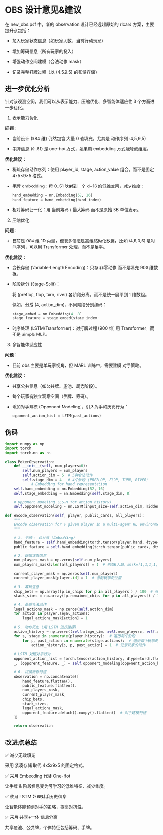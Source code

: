 # OBS 设计意见&建议

在 new_obs.pdf 中，新的 observation 设计已经远超原始的 rlcard 方案，主要提升点包括：

* 加入玩家状态信息（如玩家人数、当前行动玩家）

* 增加筹码信息（所有玩家的投入）

* 增强动作空间建模（合法动作 mask）

* 记录完整打牌过程（以 (4,5,9,5) 的张量存储）

## 进一步优化分析
针对该观测空间，我们可以从表示能力、压缩优化、多智能体适应性 3 个方面进一步优化。

1. 表示能力优化

**问题：**

* 当前设计 (984 维) 仍然包含 大量 0 值填充，尤其是 动作序列 (4,5,9,5)

* 手牌信息 (0..51) 是 one-hot 方式，如果用 embedding 方式能降低维度。

**优化建议：**

- 稀疏存储动作序列：使用 player_id, stage, action_value 组合，而不是固定 4×5×9×5 格式。

- 手牌 embedding：将 0..51 映射到一个 d=16 的低维空间，减少维度：

  ```python
  hand_embedding = nn.Embedding(52, 16)
  hand_feature = hand_embedding(hand_index)
  ```

* 相对筹码归一化：用 当前筹码 / 最大筹码 而不是原始 BB 单位表示。



2. 压缩优化

**问题：**

* 目前是 984 维 1D 向量，但很多信息是高维结构化数据，比如 (4,5,9,5) 是时间序列，可以用 Transformer 处理，而不是展平。

**优化建议：**

- 变长存储 (Variable-Length Encoding)：只存 非零动作 而不是填充 900 维数据。

- 阶段拆分 (Stage-Split)：

  将 (preflop, flop, turn, river) 各阶段分离，而不是统一展平到 1 维数组。

  例如，分成 (4, action_dim)，不同阶段分别编码：

  ```python
  stage_embed = nn.Embedding(4, 8)
  stage_feature = stage_embed(stage_index)
  ```

* 时序处理 (LSTM/Transformer)：对打牌过程 (900 维) 用 Transformer，而不是 simple MLP。



3. 多智能体适应性

**问题：**

* 目前 obs 主要是单玩家视角，但 MARL 训练中，需要建模 对手策略。

**优化建议：**

* 共享公共信息（如公共牌、底池、局势阶段）。

* 每个玩家有独立观察空间（手牌、筹码）。

* 增加对手建模 (Opponent Modeling)，引入对手的历史行为：

  ```python
  opponent_action_hist = LSTM(past_actions)
  ```

## 伪码

```python
import numpy as np
import torch
import torch.nn as nn

class PokerObservation:
    def __init__(self, num_players=6):
        self.num_players = num_players
        self.action_dim = 5  # 5种合法动作
        self.stage_dim = 4   # 4个阶段 (PREFLOP, FLOP, TURN, RIVER)
            # Embedding for hand representation
    self.hand_embedding = nn.Embedding(52, 16)
    self.stage_embedding = nn.Embedding(self.stage_dim, 8)

    # Opponent modeling (LSTM for action history)
    self.opponent_modeling = nn.LSTM(input_size=self.action_dim, hidden_size=32, batch_first=True)

def encode_observation(self, player, public_cards, all_players):
    """
    Encode observation for a given player in a multi-agent RL environment.
    """

    # 1. 手牌 + 公共牌 (Embedding)
    hand_feature = self.hand_embedding(torch.tensor(player.hand, dtype=torch.long))  # (2, 16)
    public_feature = self.hand_embedding(torch.tensor(public_cards, dtype=torch.long))  # (5, 16)

    # 2. 玩家状态信息
    num_players_mask = np.zeros(self.num_players)
    num_players_mask[:len(all_players)] = 1  # 例如6人局，mask=[1,1,1,1,1,1,0,0,0]

    current_player_mask = np.zeros(self.num_players)
    current_player_mask[player.id] = 1  # 当前玩家的位置

    # 3. 筹码信息
    chip_bets = np.array([p.in_chips for p in all_players]) / 100  # 归一化筹码信息
    stack_sizes = np.array([p.remained_chips for p in all_players]) / 100

    # 4. 处理合法动作
    legal_actions_mask = np.zeros(self.action_dim)
    for action in player.legal_actions:
        legal_actions_mask[action] = 1

    # 5. 动作历史 (用 LSTM 进行建模)
    action_history = np.zeros((self.stage_dim, self.num_players, self.action_dim))  # (4, 6, 5)
    for s, stage in enumerate(player.history):  # 遍历每个阶段
        for p, past_action in enumerate(stage.actions):  # 遍历每个玩家的历史行动
            action_history[s, p, past_action] = 1  # 记录玩家的动作
    
    # LSTM 处理对手行为
    opponent_action_hist = torch.tensor(action_history, dtype=torch.float32).unsqueeze(0)  # (1, 4, 6, 5)
    _, (opponent_feature, _) = self.opponent_modeling(opponent_action_hist)  # (1, 32)

    # 6. 拼接所有特征
    observation = np.concatenate([
        hand_feature.flatten(),
        public_feature.flatten(),
        num_players_mask,
        current_player_mask,
        chip_bets,
        stack_sizes,
        legal_actions_mask,
        opponent_feature.detach().numpy().flatten()  # 对手建模特征
    ])

    return observation
```




## 改进点总结
✅ 减少无效填充

采用 紧凑存储 取代 4x5x9x5 的固定格式。

✅ 采用 Embedding 代替 One-Hot

让手牌 & 阶段信息变为可学习的低维特征，减少维度。

✅ 使用 LSTM 处理对手历史信息

让智能体能预测对手的策略，提高对抗性。

✅ 采用 共享+个体 信息分离

共享底池、公共牌，个体特征包括筹码、手牌。
